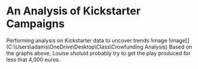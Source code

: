 # An Analysis of Kickstarter Campaigns
Performing analysis on Kickstarter data to uncover trends
!image[](C:\Users\adams\OneDrive\Desktop\Class\Crowfunding_Analysis\Bar_Graph.png)
!image[](C:\Users\adams\OneDrive\Desktop\Class\Crowfunding Analysis)
Based on the graphs above, Louise sholuld probably try to get the play produced for less that 4,000 euros.
